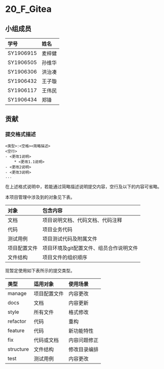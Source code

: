 # 20_F_Gitea

## 小组成员

| 学号      | 姓名   | 
|:----------|:-------|
| SY1906915 | 麦梓健 | 
| SY1906505 | 孙维华 | 
| SY1906306 | 洪治凑 | 
| SY1906432 | 王子璇 | 
| SY1906117 | 王伟民 | 
| SY1906434 | 郑锋   | 

## 贡献

### 提交格式描述

```
<类型>:<空格><简略描述>
<空行>
- <更改1说明>
	* <更改1.1说明>
- <更改2说明>
- <更改3说明>
...
```

在上述格式说明中，若能通过简略描述说明提交内容，空行及以下的内容可省略。

本项目管理中涉及到的对象见下表。

| 对象         | 包含内容                                        |
|:-------------|:------------------------------------------------|
| 文档         | 项目说明文档、代码文档、代码注释                |
| 代码         | 项目业务代码                                    |
| 测试用例     | 项目测试代码及附属文件                          |
| 项目配置文件 | 项目环境及git配置文件、组员合作说明文件         |
| 文件结构     | 项目文件的组织顺序                              |


现暂定使用如下表所示的提交类型。

| 类型      | 适用对象     | 使用场景     |
|:----------|:-------------|:-------------|
| manage    | 项目配置文件 | 内容更改     |
| docs      | 文档         | 内容更新     |
| style     | 所有文件     | 格式修改     |
| refactor  | 代码         | 重构         |
| feature   | 代码         | 新功能特性   |
| fix       | 代码或文档   | 内容问题修正 |
| structure | 文件结构     | 修改目录编排 |
| test      | 测试用例     | 内容更改     |
